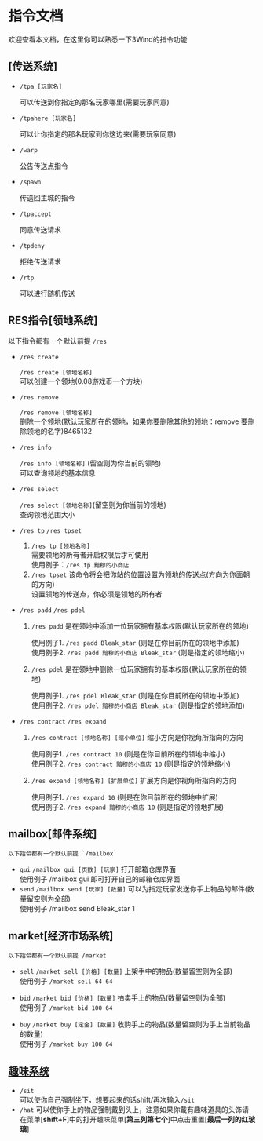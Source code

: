 # 指令文档

欢迎查看本文档，在这里你可以熟悉一下3Wind的指令功能

## [传送系统]

- `/tpa [玩家名]`

    可以传送到你指定的那名玩家哪里(需要玩家同意)

- `/tpahere [玩家名]`

    可以让你指定的那名玩家到你这边来(需要玩家同意)

- `/warp`

    公告传送点指令

- `/spawn`

    传送回主城的指令

- `/tpaccept`

    同意传送请求

- `/tpdeny`

    拒绝传送请求

- `/rtp`

    可以进行随机传送

## RES指令[领地系统]

以下指令都有一个默认前提 `/res`

- `/res create`

    `/res create [领地名称]`  
    可以创建一个领地(0.08游戏币一个方块)

- `/res remove`

    `/res remove [领地名称]`  
    删除一个领地(默认玩家所在的领地，如果你要删除其他的领地：remove 要删除领地的名字)8465132

- `/res info`

    `/res info [领地名称]` (留空则为你当前的领地)  
    可以查询领地的基本信息

- `/res select`

    `/res select [领地名称]`(留空则为你当前的领地)  
    查询领地范围大小

- `/res tp` `/res tpset`

    1. `/res tp [领地名称]`  
        需要领地的所有者开启权限后才可使用  
        使用例子：`/res tp 黯穆的小商店`  
    2. `/res tpset` 该命令将会把你站的位置设置为领地的传送点(方向为你面朝的方向)  
设置领地的传送点，你必须是领地的所有者

- `/res padd` `/res pdel`

    1. `/res padd` 是在领地中添加一位玩家拥有基本权限(默认玩家所在的领地)  
  
        使用例子1. `/res padd Bleak_star` (则是在你目前所在的领地中添加)  
        使用例子2. `/res padd 黯穆的小商店 Bleak_star` (则是指定的领地缩小)

    2. `/res pdel` 是在领地中删除一位玩家拥有的基本权限(默认玩家所在的领地)  

        使用例子1. `/res pdel Bleak_star` (则是在你目前所在的领地中添加)  
        使用例子2. `/res pdel 黯穆的小商店 Bleak_star` (则是指定的领地添加)

- `/res contract` `/res expand`

    1. `/res contract [领地名称] [缩小单位]` 缩小方向是你视角所指向的方向

        使用例子1. `/res contract 10` (则是在你目前所在的领地中缩小)  
        使用例子2. `/res contract 黯穆的小商店 10` (则是指定的领地缩小)  

    2. `/res expand [领地名称] [扩展单位]` 扩展方向是你视角所指向的方向

        使用例子1. `/res expand 10` (则是在你目前所在的领地中扩展)  
        使用例子2. `/res expand 黯穆的小商店 10` (则是指定的领地扩展)  

## mailbox[邮件系统]

    以下指令都有一个默认前提 `/mailbox`

- `gui`
    `/mailbox gui [页数] [玩家]` 打开邮箱仓库界面  
    使用例子 /mailbox gui 即可打开自己的邮箱仓库界面
- `send`
    `/mailbox send [玩家] [数量]` 可以为指定玩家发送你手上物品的邮件(数量留空则为全部)  
    使用例子 /mailbox send Bleak_star 1

## market[经济市场系统]

    以下指令都有一个默认前提 /market

- `sell`
    `/market sell [价格] [数量]` 上架手中的物品(数量留空则为全部)  
    使用例子 `/market sell 64 64`
- `bid`
    `/market bid [价格] [数量]` 拍卖手上的物品(数量留空则为全部)  
    使用例子 `/market bid 100 64`

- `buy`
    `/market buy [定金] [数量]` 收购手上的物品(数量留空则为手上当前物品的数量)  
    使用例子 `/market buy 100 64`

## [趣味系统](除公开服没有)

- `/sit`  
    可以使你自己强制坐下，想要起来的话shift/再次输入`/sit`
- `/hat`
    可以使你手上的物品强制戴到头上，注意如果你戴有趣味道具的头饰请在菜单[**shift+F**]中的打开趣味菜单[**第三列第七个**]中点击重置[**最后一列的红玻璃**]
